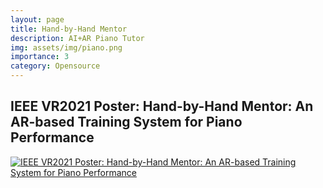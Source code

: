 ```yaml
---
layout: page
title: Hand-by-Hand Mentor
description: AI+AR Piano Tutor
img: assets/img/piano.png
importance: 3
category: Opensource
---
```


## IEEE VR2021 Poster: Hand-by-Hand Mentor: An AR-based Training System for Piano Performance

[![IEEE VR2021 Poster: Hand-by-Hand Mentor: An AR-based Training System for Piano Performance](https://res.cloudinary.com/marcomontalbano/image/upload/v1683463565/video_to_markdown/images/youtube--FiFKEv7DekM-c05b58ac6eb4c4700831b2b3070cd403.jpg)](https://www.youtube.com/watch?v=FiFKEv7DekM "IEEE VR2021 Poster: Hand-by-Hand Mentor: An AR-based Training System for Piano Performance")